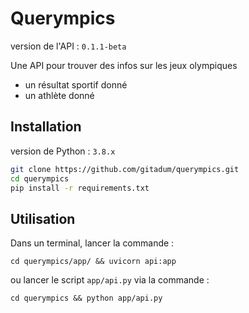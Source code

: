 # Querympics

version de l'API : `0.1.1-beta` 

Une API pour trouver des infos sur les jeux olympiques
* un résultat sportif donné
* un athlète donné

## Installation

version de Python : `3.8.x`

```bash
git clone https://github.com/gitadum/querympics.git
cd querympics
pip install -r requirements.txt
```

## Utilisation

Dans un terminal, lancer la commande :
```
cd querympics/app/ && uvicorn api:app
```
ou lancer le script `app/api.py` via la commande :
```
cd querympics && python app/api.py
```
